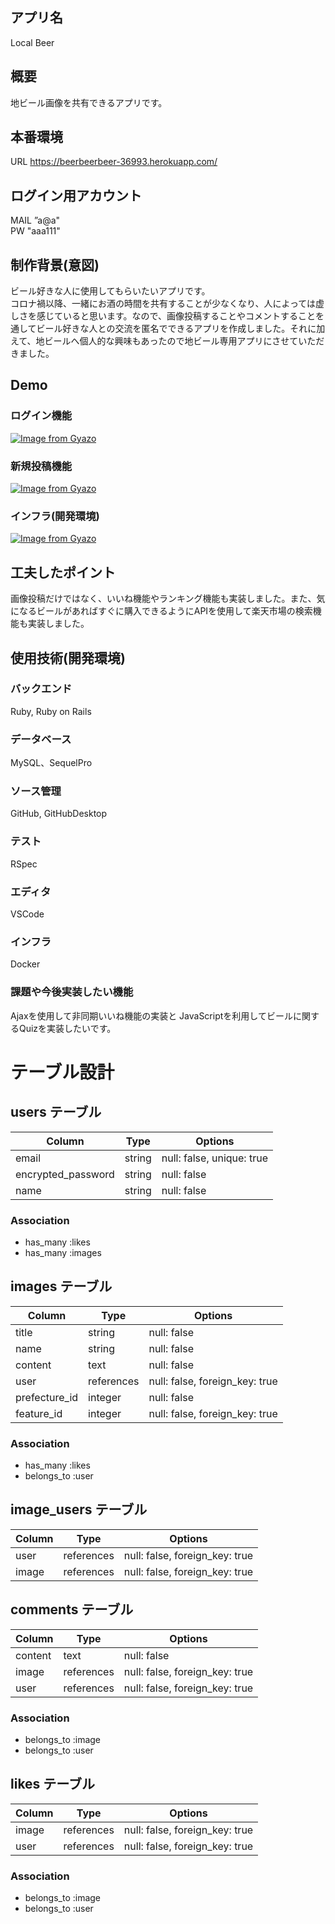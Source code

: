 ## アプリ名
Local Beer

## 概要
地ビール画像を共有できるアプリです。

## 本番環境
URL https://beerbeerbeer-36993.herokuapp.com/  

## ログイン用アカウント
MAIL  ”a@a"  
PW    "aaa111"

## 制作背景(意図)
ビール好きな人に使用してもらいたいアプリです。  
コロナ禍以降、一緒にお酒の時間を共有することが少なくなり、人によっては虚しさを感じていると思います。なので、画像投稿することやコメントすることを通してビール好きな人との交流を匿名でできるアプリを作成しました。それに加えて、地ビールへ個人的な興味もあったので地ビール専用アプリにさせていただきました。

## Demo
### ログイン機能
[![Image from Gyazo](https://i.gyazo.com/7e79163bab984817b1c3689af996b727.gif)](https://gyazo.com/7e79163bab984817b1c3689af996b727)

### 新規投稿機能
[![Image from Gyazo](https://i.gyazo.com/8521395512a9cf7803207b080d6893d4.gif)](https://gyazo.com/8521395512a9cf7803207b080d6893d4)

### インフラ(開発環境)
[![Image from Gyazo](https://i.gyazo.com/f49340b3d25b72f7050730fc7686e289.png)](https://gyazo.com/f49340b3d25b72f7050730fc7686e289)

## 工夫したポイント
  画像投稿だけではなく、いいね機能やランキング機能も実装しました。また、気になるビールがあればすぐに購入できるようにAPIを使用して楽天市場の検索機能も実装しました。
  
## 使用技術(開発環境)
### バックエンド
Ruby, Ruby on Rails
### データベース
MySQL、SequelPro
### ソース管理
GitHub, GitHubDesktop
### テスト
RSpec
### エディタ
VSCode
### インフラ
Docker




### 課題や今後実装したい機能
Ajaxを使用して非同期いいね機能の実装と
JavaScriptを利用してビールに関するQuizを実装したいです。



# テーブル設計

## users テーブル

| Column             | Type   | Options                  |
| ------------------ | ------ |----------------------    |
| email              | string | null: false, unique: true |
| encrypted_password | string | null: false              |
| name               | string | null: false              |

### Association
- has_many :likes
- has_many :images

## images テーブル

| Column          | Type         | Options                       |
| -------------   | ------------ | ----------------------------  |
| title           | string       | null: false                   |
| name            | string       | null: false                   |
| content         | text         | null: false                   |
| user            | references   | null: false, foreign_key: true|
| prefecture_id   | integer      | null: false                   |
| feature_id      | integer      | null: false, foreign_key: true|


### Association
- has_many :likes
- belongs_to :user

## image_users テーブル

| Column      | Type       | Options                        |
| ----------- | ---------- | ------------------------------ |
| user        | references | null: false, foreign_key: true |
| image       | references | null: false, foreign_key: true |




## comments テーブル

| Column       | Type       | Options                        |
| ------------ | ---------- | ------------------------------ |
| content      | text       | null: false                    |
| image        | references | null: false, foreign_key: true|
| user         | references | null: false, foreign_key: true |

### Association
- belongs_to :image
- belongs_to :user



## likes テーブル

| Column       | Type       | Options                        |
| ------------ | ---------- | ------------------------------ |
| image        | references | null: false, foreign_key: true |
| user         | references | null: false, foreign_key: true |

### Association
- belongs_to :image
- belongs_to :user